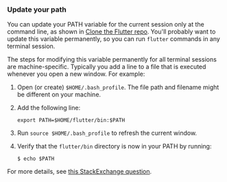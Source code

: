 ### Update your path

You can update your PATH variable for the current session only at the command line,
as shown in [Clone the Flutter repo](./#clone-the-repo). You'll probably want to 
update this variable permanently, so you can run `flutter` commands in any terminal session.

The steps for modifying this variable permanently for all terminal sessions are machine-specific.
Typically you add a line to a file that is executed whenever you open 
a new window. For example:

1. Open (or create) `$HOME/.bash_profile`. The file path and filename might be
   different on your machine.
2. Add the following line:

   ```
   export PATH=$HOME/flutter/bin:$PATH
   ```

3. Run `source $HOME/.bash_profile` to refresh the current window. 

4. Verify that the `flutter/bin` directory is now in your PATH by running:

   ```
   $ echo $PATH
   ```

For more details, see [this StackExchange question](https://unix.stackexchange.com/questions/26047/how-to-correctly-add-a-path-to-path).

